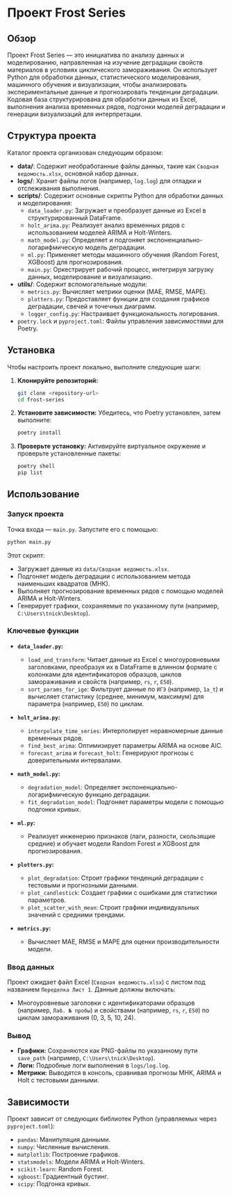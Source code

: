 # Проект Frost Series

## Обзор

Проект Frost Series — это инициатива по анализу данных и моделированию, направленная на изучение деградации свойств материалов в условиях циклического замораживания. Он использует Python для обработки данных, статистического моделирования, машинного обучения и визуализации, чтобы анализировать экспериментальные данные и прогнозировать тенденции деградации. Кодовая база структурирована для обработки данных из Excel, выполнения анализа временных рядов, подгонки моделей деградации и генерации визуализаций для интерпретации.

## Структура проекта

Каталог проекта организован следующим образом:

- **data/**: Содержит необработанные файлы данных, такие как `Сводная ведомость.xlsx`, основной набор данных.
- **logs/**: Хранит файлы логов (например, `log.log`) для отладки и отслеживания выполнения.
- **scripts/**: Содержит основные скрипты Python для обработки данных и моделирования:
  - `data_loader.py`: Загружает и преобразует данные из Excel в структурированный DataFrame.
  - `holt_arima.py`: Реализует анализ временных рядов с использованием моделей ARIMA и Holt-Winters.
  - `math_model.py`: Определяет и подгоняет экспоненциально-логарифмическую модель деградации.
  - `ml.py`: Применяет методы машинного обучения (Random Forest, XGBoost) для прогнозирования.
  - `main.py`: Оркестрирует рабочий процесс, интегрируя загрузку данных, моделирование и визуализацию.
- **utils/**: Содержит вспомогательные модули:
  - `metrics.py`: Вычисляет метрики оценки (MAE, RMSE, MAPE).
  - `plotters.py`: Предоставляет функции для создания графиков деградации, свечей и точечных диаграмм.
  - `logger_config.py`: Настраивает функциональность логирования.
- `poetry.lock` и `pyproject.toml`: Файлы управления зависимостями для Poetry.

## Установка

Чтобы настроить проект локально, выполните следующие шаги:

1. **Клонируйте репозиторий:**
   ```bash
   git clone <repository-url>
   cd frost-series
   ```

2. **Установите зависимости:** Убедитесь, что Poetry установлен, затем выполните:
   ```bash
   poetry install
   ```

3. **Проверьте установку:** Активируйте виртуальное окружение и проверьте установленные пакеты:
   ```bash
   poetry shell
   pip list
   ```

## Использование

### Запуск проекта

Точка входа — `main.py`. Запустите его с помощью:
```bash
python main.py
```

Этот скрипт:
- Загружает данные из `data/Сводная ведомость.xlsx`.
- Подгоняет модель деградации с использованием метода наименьших квадратов (МНК).
- Выполняет прогнозирование временных рядов с помощью моделей ARIMA и Holt-Winters.
- Генерирует графики, сохраняемые по указанному пути (например, `C:\Users\tnick\Desktop`).

### Ключевые функции

- **`data_loader.py`:**
  - `load_and_transform`: Читает данные из Excel с многоуровневыми заголовками, преобразуя их в DataFrame в длинном формате с колонками для идентификаторов образцов, циклов замораживания и свойств (например, `rs`, `r`, `E50`).
  - `sort_params_for_ige`: Фильтрует данные по `ИГЭ` (например, `1a_t`) и вычисляет статистику (среднее, минимум, максимум) для параметра (например, `E50`) по циклам.

- **`holt_arima.py`:**
  - `interpolate_time_series`: Интерполирует неравномерные данные временных рядов.
  - `find_best_arima`: Оптимизирует параметры ARIMA на основе AIC.
  - `forecast_arima` и `forecast_holt`: Генерируют прогнозы с доверительными интервалами.

- **`math_model.py`:**
  - `degradation_model`: Определяет экспоненциально-логарифмическую функцию деградации.
  - `fit_degradation_model`: Подгоняет параметры модели с помощью подгонки кривых.

- **`ml.py`:**
  - Реализует инженерию признаков (лаги, разности, скользящие средние) и обучает модели Random Forest и XGBoost для прогнозирования.

- **`plotters.py`:**
  - `plot_degradation`: Строит графики тенденций деградации с тестовыми и прогнозными данными.
  - `plot_candlestick`: Создает графики с ошибками для статистики параметров.
  - `plot_scatter_with_mean`: Строит графики индивидуальных значений с средними трендами.

- **`metrics.py`:**
  - Вычисляет MAE, RMSE и MAPE для оценки производительности модели.

### Ввод данных

Проект ожидает файл Excel (`Сводная ведомость.xlsx`) с листом под названием `Переделка Лист 1`. Данные должны включать:
- Многоуровневые заголовки с идентификаторами образцов (например, `Лаб. № пробы`) и свойствами (например, `rs`, `r`, `E50`) по циклам замораживания (0, 3, 5, 10, 24).

### Вывод

- **Графики:** Сохраняются как PNG-файлы по указанному пути `save_path` (например, `C:\Users\tnick\Desktop`).
- **Логи:** Подробные логи выполнения в `logs/log.log`.
- **Метрики:** Выводятся в консоль, сравнивая прогнозы МНК, ARIMA и Holt с тестовыми данными.

## Зависимости

Проект зависит от следующих библиотек Python (управляемых через `pyproject.toml`):
- `pandas`: Манипуляция данными.
- `numpy`: Численные вычисления.
- `matplotlib`: Построение графиков.
- `statsmodels`: Модели ARIMA и Holt-Winters.
- `scikit-learn`: Random Forest.
- `xgboost`: Градиентный бустинг.
- `scipy`: Подгонка кривых.